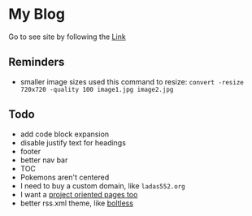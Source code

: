 # My Blog
Go to see site by following the [Link](https://ladas552.github.io/)

## Reminders

- smaller image sizes
used this command to resize: `convert -resize 720x720 -quality 100 image1.jpg image2.jpg`

## Todo

- add code block expansion
- disable justify text for headings
- footer
- better nav bar
- TOC
- Pokemons aren't centered
- I need to buy a custom domain, like `ladas552.org`
- I want a [project oriented pages too](https://docs.github.com/en/pages/configuring-a-custom-domain-for-your-github-pages-site/about-custom-domains-and-github-pages#using-a-custom-domain-across-multiple-repositories)
- better rss.xml theme, like [boltless](https://github.com/boltlessengineer/boltlessengineer.github.io/blob/989b409505d56f2c9fcbaf3cec1db8aac52156c7/templates/rss.xml#L2)
